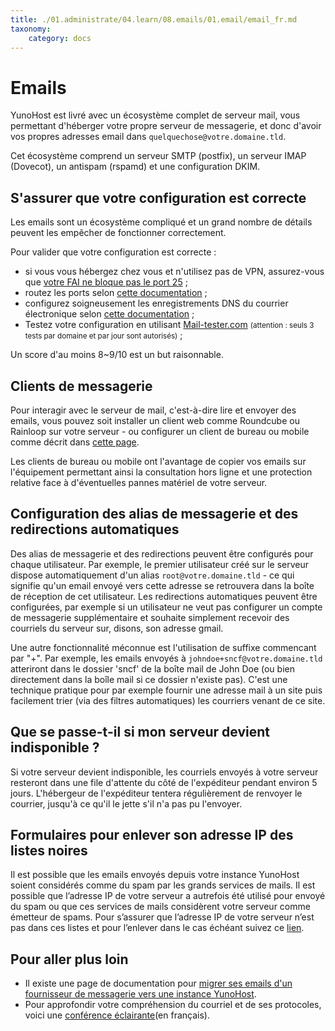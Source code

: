 ```yaml
---
title: ./01.administrate/04.learn/08.emails/01.email/email_fr.md
taxonomy:
    category: docs
---
```

Emails
======

YunoHost est livré avec un écosystème complet de serveur mail, vous permettant d'héberger votre propre serveur de messagerie, et donc d'avoir vos propres adresses email dans `quelquechose@votre.domaine.tld`.

Cet écosystème comprend un serveur SMTP (postfix), un serveur IMAP (Dovecot), un antispam (rspamd) et une configuration DKIM.

S'assurer que votre configuration est correcte
-------------------------------

Les emails sont un écosystème compliqué et un grand nombre de détails peuvent les empêcher de fonctionner correctement.

Pour valider que votre configuration est correcte :
- si vous vous hébergez chez vous et n'utilisez pas de VPN, assurez-vous que [votre FAI ne bloque pas le port 25](isp) ;
- routez les ports selon [cette documentation](isp_box_config) ;
- configurez soigneusement les enregistrements DNS du courrier électronique selon [cette documentation](dns_config) ;
- Testez votre configuration en utilisant [Mail-tester.com](https://mail-tester.com) <small>(attention : seuls 3 tests par domaine et par jour sont autorisés)</small> ;

Un score d'au moins 8~9/10 est un but raisonnable.

Clients de messagerie
-------------

Pour interagir avec le serveur de mail, c'est-à-dire lire et envoyer des emails, vous pouvez soit installer un client web comme Roundcube ou Rainloop sur votre serveur - ou configurer un client de bureau ou mobile comme décrit dans [cette page](email_configure_client).

Les clients de bureau ou mobile ont l'avantage de copier vos emails sur l'équipement permettant ainsi la consultation hors ligne et une protection relative face à d'éventuelles pannes matériel de votre serveur.

Configuration des alias de messagerie et des redirections automatiques
-------------------------------------------

Des alias de messagerie et des redirections peuvent être configurés pour chaque utilisateur. Par exemple, le premier utilisateur créé sur le serveur dispose automatiquement d'un alias `root@votre.domaine.tld` - ce qui signifie qu'un email envoyé vers cette adresse se retrouvera dans la boîte de réception de cet utilisateur. Les redirections automatiques peuvent être configurées, par exemple si un utilisateur ne veut pas configurer un compte de messagerie supplémentaire et souhaite simplement recevoir des courriels du serveur sur, disons, son adresse gmail.

Une autre fonctionnalité méconnue est l'utilisation de suffixe commencant par "+". Par exemple, les emails envoyés à `johndoe+sncf@votre.domaine.tld` atteriront dans le dossier 'sncf' de la boîte mail de John Doe (ou bien directement dans la boîle mail si ce dossier n'existe pas). C'est une technique pratique pour par exemple fournir une adresse mail à un site puis facilement trier (via des filtres automatiques) les courriers venant de ce site.

Que se passe-t-il si mon serveur devient indisponible ?
-----------------------------------------------

Si votre serveur devient indisponible, les courriels envoyés à votre serveur resteront dans une file d'attente du côté de l'expéditeur pendant environ 5 jours. L'hébergeur de l'expéditeur tentera régulièrement de renvoyer le courrier, jusqu'à ce qu'il le jette s'il n'a pas pu l'envoyer.

## Formulaires pour enlever son adresse IP des listes noires
Il est possible que les emails envoyés depuis votre instance YunoHost soient considérés comme du spam par les grands services de mails.
Il est possible que l’adresse IP de votre serveur a autrefois été utilisé pour envoyé du spam ou que ces services de mails considèrent votre serveur comme émetteur de spams.
Pour s’assurer que l’adresse IP de votre serveur n’est pas dans ces listes et pour l’enlever dans le cas échéant suivez ce [lien](/blacklist_forms_fr).


Pour aller plus loin
--------------------

- Il existe une page de documentation pour [migrer ses emails d'un fournisseur de messagerie vers une instance YunoHost](email_migration).
- Pour approfondir votre compréhension du courriel et de ses protocoles, voici une [conférence éclairante](https://www.iletaitunefoisinternet.fr/post/7-email-sonntag/)(en français).
